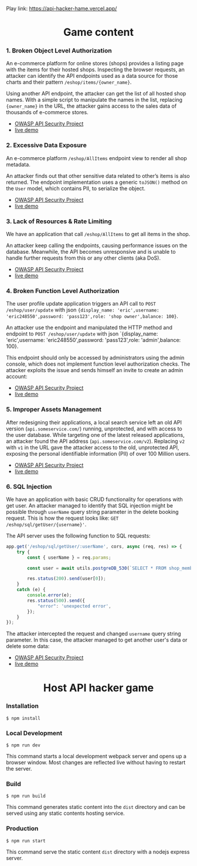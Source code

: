 Play link: https://api-hacker-hame.vercel.app/

<h1 align="center">Game content</h1>

### 1. Broken Object Level Authorization
An e-commerce platform for online stores (shops) provides a listing page with the items for their hosted shops. Inspecting the browser requests, an attacker can identify the API endpoints used as a data source for those charts and their pattern `/eshop/items/{owner_name}`. 

Using another API endpoint, the attacker can get the list of all hosted shop names. With a simple script to manipulate the names in the list, replacing `{owner_name}` in the URL, the attacker gains access to the sales data of thousands of e-commerce stores.
- [OWASP API Security Project](https://github.com/OWASP/API-Security/blob/master/2019/en/src/0xa1-broken-object-level-authorization.md)
- [live demo](https://api-hacker-hame.vercel.app/level2)

### 2. Excessive Data Exposure
An e-commerce platform `/eshop/AllItems` endpoint view to render all shop metadata. 

An attacker finds out that other sensitive data related to other’s items is also returned. The endpoint implementation uses a generic `toJSON()` method on the `User` model, which contains PII, to serialize the object.
- [OWASP API Security Project](https://github.com/OWASP/API-Security/blob/master/2019/en/src/0xa3-excessive-data-exposure.md)
- [live demo](https://api-hacker-hame.vercel.app/level3)

### 3. Lack of Resources & Rate Limiting
We have an application that call `/eshop/AllItems` to get all items in the shop. 

An attacker keep calling the endpoints, causing performance issues on the database. Meanwhile, the API becomes unresponsive and is unable to handle further requests from this or any other clients (aka DoS).
- [OWASP API Security Project](https://github.com/OWASP/API-Security/blob/master/2019/en/src/0xa4-lack-of-resources-and-rate-limiting.md)
- [live demo](https://api-hacker-hame.vercel.app/level4)

### 4. Broken Function Level Authorization
The user profile update application triggers an API call to `POST /eshop/user/update` with json `{display_name: 'eric',username: 'eric248550',password: 'pass123',role: 'shop owner',balance: 100}`. 

An attacker use the endpoint and manipulated the HTTP method and endpoint to `POST /eshop/user/update` with json `{display_name: 'eric',username: 'eric248550',password: 'pass123',role: 'admin',balance: 100}. 

This endpoint should only be accessed by administrators using the admin console, which does not implement function level authorization checks. The attacker exploits the issue and sends himself an invite to create an admin account:
- [OWASP API Security Project](https://github.com/OWASP/API-Security/blob/master/2019/en/src/0xa4-lack-of-resources-and-rate-limiting.md)
- [live demo](https://api-hacker-hame.vercel.app/level5)

### 5. Improper Assets Management
After redesigning their applications, a local search service left an old API version (`api.someservice.com/`) running, unprotected, and with access to the user database. While targeting one of the latest released applications, an attacker found the API address (`api.someservice.com/v2`). Replacing `v2` with `v1` in the URL gave the attacker access to the old, unprotected API, exposing the personal identifiable information (PII) of over 100 Million users.

- [OWASP API Security Project](https://raw.githubusercontent.com/OWASP/API-Security/master/2019/en/src/0xa9-improper-assets-management.md)
- [live demo](https://api-hacker-hame.vercel.app/level6)

### 6. SQL Injection
We have an application with basic CRUD functionality for operations with get user. An attacker managed to identify that SQL injection might be possible through `userName` query string parameter in the delete booking request. This is how the request looks like: `GET /eshop/sql/getUser/{username}'`.

The API server uses the following function to SQL requests:

```javascript
app.get('/eshop/sql/getUser/:userName', cors, async (req, res) => {
    try {
        const { userName } = req.params;

        const user = await utils.postgreDB_530(`SELECT * FROM shop_member WHERE username='${userName}'`);

        res.status(200).send(user[0]);
    }
    catch (e) {
        console.error(e);
        res.status(500).send({
            "error": 'unexpected error',
        });
    }
});
```

The attacker intercepted the request and changed `username` query string parameter. In this case, the attacker managed to get another user's data or delete some data:
- [OWASP API Security Project](https://github.com/OWASP/API-Security/blob/master/2019/en/src/0xa8-injection.md)
- [live demo](https://api-hacker-hame.vercel.app/level7)

<h1 align="center">Host API hacker game</h1>

### Installation

```
$ npm install
```

### Local Development

```
$ npm run dev
```

This command starts a local development webpack server and opens up a browser window. Most changes are reflected live without having to restart the server.

### Build

```
$ npm run build
```

This command generates static content into the `dist` directory and can be served using any static contents hosting service.

### Production

```
$ npm run start
```

This command serve the static content `dist` directory with a nodejs express server.
